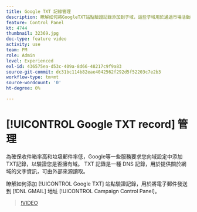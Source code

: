 ```yaml
---
title: Google TXT 記錄管理
description: 瞭解如何將GoogleTXT站點驗證記錄添加到子域，這些子域用於通過市場活動控制面板向GMAIL地址發送電子郵件。
feature: Control Panel
kt: 4744
thumbnail: 32369.jpg
doc-type: feature video
activity: use
team: PM
role: Admin
level: Experienced
exl-id: 436575ea-d53c-409a-8d66-48217c9f9a83
source-git-commit: dc31bc114b82eae4042562f292d5f52203c7e2b3
workflow-type: tm+mt
source-wordcount: '0'
ht-degree: 0%

---
```


# [!UICONTROL Google TXT record] 管理

為確保收件箱率高和垃圾郵件率低，Google等一些服務要求您向域設定中添加TXT記錄，以驗證您是否擁有域。 TXT 記錄是一種 DNS 記錄，用於提供關於網域的文字資訊，可由外部來源讀取。

瞭解如何添加 [!UICONTROL Google TXT] 站點驗證記錄，用於將電子郵件發送到 [!DNL GMAIL] 地址 [!UICONTROL Campaign Control Panel]。

>[!VIDEO](https://video.tv.adobe.com/v/32369?quality=12)
